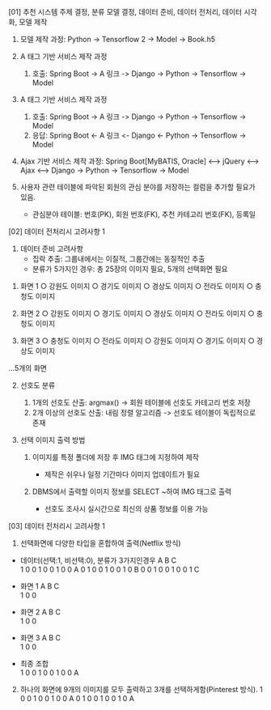 [01] 추천 시스템 주제 결정, 분류 모델 결정, 데이터 준비, 데이터 전처리, 데이터 시각화, 모델 제작

1. 모델 제작 과정: Python -> Tensorflow 2 -> Model -> Book.h5


2. A 태그 기반 서비스 제작 과정
   1) 호출: Spring Boot -> A 링크 -> Django -> Python -> Tensorflow -> Model


3. A 태그 기반 서비스 제작 과정
   1) 호출: Spring Boot -> A 링크 -> Django -> Python -> Tensorflow -> Model
   2) 응답: Spring Boot <- A 링크 <- Django <- Python -> Tensorflow -> Model


4. Ajax 기반 서비스 제작 과정: Spring Boot[MyBATIS, Oracle] <--> jQuery <--> Ajax <--> Django -> Python -> Tensorflow -> Model


5. 사용자 관련 테이블에 파악된 회원의 관심 분야를 저장하는 컬럼을 추가할 필요가 있음.
    - 관심분야 테이블: 번호(PK), 회원 번호(FK), 추천 카테고리 번호(FK), 등록일



[02] 데이터 전처리시 고려사항 1

1. 데이터 준비 고려사항
   - 집락 추출: 그룹내에서는 이질적, 그룹간에는 동질적인 추출
   - 분류가 5가지인 경우: 총 25장의 이미지 필요, 5개의 선택화면 필요
 
  1) 화면 1
      ○ 강원도 이미지
      ○ 경기도 이미지
      ○ 경상도 이미지
      ○ 전라도 이미지
      ○ 충청도 이미지

  2) 화면 2
      ○ 강원도 이미지
      ○ 경기도 이미지
      ○ 경상도 이미지
      ○ 전라도 이미지
      ○ 충청도 이미지

  3) 화면 3
      ○ 충청도 이미지
      ○ 전라도 이미지
      ○ 강원도 이미지
      ○ 경기도 이미지
      ○ 경상도 이미지


   ...5개의 화면


2. 선호도 분류
    1) 1개의 선호도 산출: argmax()  -> 회원 테이블에 선호도 카테고리 번호 저장
    2) 2개 이상의 선호도 산출: 내림 정렬 알고리즘 -> 선호도 테이블이 독립적으로 존재


3. 선택 이미지 출력 방법
   1) 이미지를 특정 폴더에 저장 후 IMG 태그에 지정하여 제작
       - 제작은 쉬우나 일정 기간마다 이미지 업데이트가 필요

   2) DBMS에서 출력할 이미지 정보를  SELECT ~하여 IMG 태그로 출력
      - 선호도 조사시 실시간으로 최신의 상품 정보를 이용 가능



[03] 데이터 전처리시 고려사항 1

1. 선택화면에 다양한 타입을 혼합하여 출력(Netflix 방식)

- 데이터(선택:1, 비선택:0), 분류가 3가지인경우
 A  B  C   
 1  0  0  1  0  0  1  0  0  A
 0  1  0  0  1  0  0  1  0  B
 0  0  1  0  0  1  0  0  1  C

- 화면 1
 A  B  C  
 1  0  0  

- 화면 2
 A  B  C  
 1  0  0  

- 화면 3
 A  B  C  
 1  0  0  

- 최종 조합  
 1  0  0  1  0  0  1  0  0  A


2. 하나의 화면에 9개의 이미지를 모두 출력하고 3개를 선택하게함(Pinterest 방식).
 1  0  0  1  0  0  1  0  0  A
 0  1  0  0  1  0  0  1  0  A
